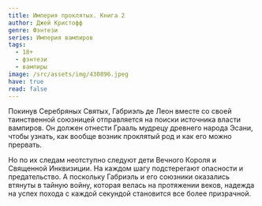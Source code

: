 ```yaml
---
title: Империя проклятых. Книга 2
author: Джей Кристофф
genre: Фэнтези
series: Империя вампиров
tags:
  - 18+
  - фэнтези
  - вампиры
image: /src/assets/img/430896.jpeg
have: true
read: false
---
```

Покинув Серебряных Святых, Габриэль де Леон вместе со своей таинственной союзницей отправляется на поиски источника власти вампиров. Он должен отнести Грааль мудрецу древнего народа Эсани, чтобы узнать, как вообще возник проклятый род и как его можно прервать.

Но по их следам неотступно следуют дети Вечного Короля и Священной Инквизиции. На каждом шагу подстерегают опасности и предательство. А поскольку Габриэль и его союзники оказались втянуты в тайную войну, которая велась на протяжении веков, надежда на успех похода с каждой секундой становится все более призрачной.
